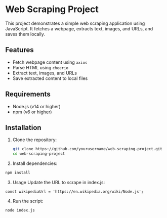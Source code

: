 # Web Scraping Project

This project demonstrates a simple web scraping application using JavaScript. It fetches a webpage, extracts text, images, and URLs, and saves them locally.

## Features

- Fetch webpage content using `axios`
- Parse HTML using `cheerio`
- Extract text, images, and URLs
- Save extracted content to local files

## Requirements

- Node.js (v14 or higher)
- npm (v6 or higher)

## Installation

1. Clone the repository:
   ```bash
   git clone https://github.com/yourusername/web-scraping-project.git
   cd web-scraping-project


2. Install dependencies:
```bash
npm install
```
3. Usage
   Update the URL to scrape in index.js:
```
const wikipediaUrl = 'https://en.wikipedia.org/wiki/Node.js';
```
4. Run the script:

```bash
node index.js
